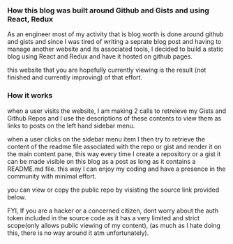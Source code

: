 ### How this blog was built around Github and Gists and using React, Redux

As an engineer most of my activity that is blog worth is done around github and gists and since I was tired of writing a seprate blog post and having to manage another website and its associated tools, I decided to build a static blog using React and Redux and have it hosted on github pages.

this website that you are hopefully currently viewing is the result (not finished and currently improving) of that effort.

### How it works

when a user visits the website, I am making 2 calls to retreieve my Gists and Github Repos and I use the descriptions of these contents to view them as links to posts on the left hand sidebar menu.

when a user clicks on the sidebar menu item I then try to retrieve the content of the readme file associated with the repo or gist and render it on the main content pane, this way every time I create a repository or a gist it can be made visible on this blog as a post as long as it contains a README.md file. this way I can enjoy my coding and have a presence in the community with minimal effort.

you can view or copy the public repo by visisting the source link provided below.

FYI, If you are a hacker or a concerned citizen, dont worry about the auth token included in the source code as it has a very limited and strict scope(only allows public viewing of my content), (as much as I hate doing this, there is no way around it atm unfortunately).
